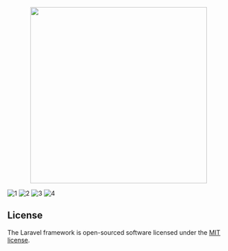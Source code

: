 <p align="center"><a href="https://laravel.com" target="_blank"><img src="https://raw.githubusercontent.com/laravel/art/master/logo-lockup/5%20SVG/2%20CMYK/1%20Full%20Color/laravel-logolockup-cmyk-red.svg" width="400"></a></p>


![1](https://user-images.githubusercontent.com/54330804/140602603-466aa354-d6b6-4fa2-b393-c7b3723b09e9.jpg)
![2](https://user-images.githubusercontent.com/54330804/140602604-b31da581-dec5-4830-9f22-11550b6237e8.jpg)
![3](https://user-images.githubusercontent.com/54330804/140602605-91039abc-c652-458e-84c5-de16d9b3cc65.jpg)
![4](https://user-images.githubusercontent.com/54330804/140602606-ef27234a-7ad4-4704-b417-10cdeb8a9c8b.jpg)


## License

The Laravel framework is open-sourced software licensed under the [MIT license](https://opensource.org/licenses/MIT).
